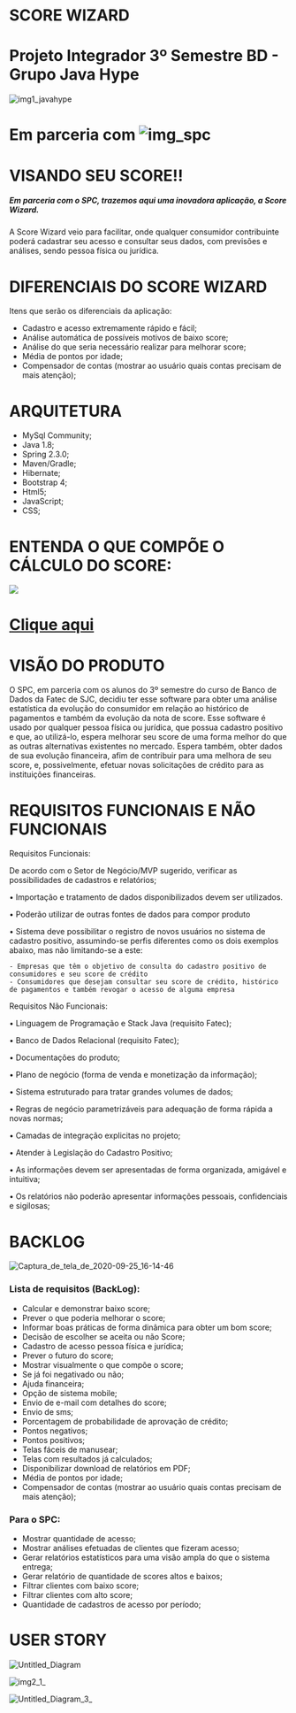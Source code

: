# SCORE WIZARD

<h1>Projeto Integrador 3º Semestre BD - Grupo Java Hype</h1>

![img1_javahype](/uploads/3af170f1cf52220384ad369aaf783563/img1_javahype.jpg)<h1> Em parceria com ![img_spc](/uploads/6857783e3815331197ff74e74a95a480/img_spc.png)</h1>


# VISANDO SEU SCORE!!

<h5>Em parceria com o SPC, trazemos aqui uma inovadora aplicação, a Score Wizard.</h5>



A Score Wizard veio para facilitar, onde qualquer consumidor contribuinte poderá cadastrar seu acesso e consultar seus dados, com previsões e análises, sendo pessoa física ou jurídica.


# DIFERENCIAIS DO SCORE WIZARD
Itens que serão os diferenciais da aplicação:

 * Cadastro e acesso extremamente rápido e fácil;
 * Análise automática de possíveis motivos de baixo score;
 * Análise do que seria necessário realizar para melhorar score;
 * Média de pontos por idade;
 * Compensador de contas (mostrar ao usuário quais contas precisam de mais atenção);


# ARQUITETURA

 * MySql Community;
 * Java 1.8;
 * Spring 2.3.0;
 * Maven/Gradle;
 * Hibernate; 
 * Bootstrap 4;
 * Html5;
 * JavaScript;
 * CSS;
 

 # ENTENDA O QUE COMPÕE O CÁLCULO DO SCORE:


![](/uploads/9c3fa75408db5c3b2b61ba930b8bad3e/notion.png)<h1>[Clique aqui](https://www.notion.so/Entenda-o-que-comp-e-o-c-lculo-do-Score-1348e1d22dbb49098a775e9d973c86e4)</h1>

#


# VISÃO DO PRODUTO

O SPC, em parceria com os alunos do 3º semestre do curso de Banco de Dados da Fatec de SJC, decidiu ter esse software para obter uma análise estatística da evolução do consumidor em relação ao histórico de pagamentos e também da evolução da nota de score. Esse software é usado por qualquer pessoa física ou jurídica, que possua cadastro positivo e que, ao utilizá-lo, espera melhorar seu score de uma forma melhor do que as outras alternativas existentes no mercado. Espera também, obter dados de sua evolução financeira, afim de contribuir para uma melhora de seu score, e, possivelmente, efetuar novas solicitações de crédito para as instituições financeiras.


# REQUISITOS FUNCIONAIS E NÃO FUNCIONAIS

Requisitos Funcionais: 

De acordo com o Setor de Negócio/MVP sugerido, verificar as possibilidades de cadastros e relatórios;

• Importação e tratamento de dados disponibilizados devem ser utilizados.

• Poderão utilizar de outras fontes de dados para compor produto

• Sistema deve possibilitar o registro de novos usuários no sistema de cadastro positivo,
assumindo-se perfis diferentes como os dois exemplos abaixo, mas não limitando-se a este:

    - Empresas que têm o objetivo de consulta do cadastro positivo de consumidores e seu score de crédito  
    - Consumidores que desejam consultar seu score de crédito, histórico de pagamentos e também revogar o acesso de alguma empresa



Requisitos Não Funcionais:

• Linguagem de Programação e Stack Java (requisito Fatec);

• Banco de Dados Relacional (requisito Fatec);

• Documentações do produto;

• Plano de negócio (forma de venda e monetização da informação);

• Sistema estruturado para tratar grandes volumes de dados;

• Regras de negócio parametrizáveis para adequação de forma rápida a novas normas;

• Camadas de integração explicitas no projeto;

• Atender à Legislação do Cadastro Positivo;

• As informações devem ser apresentadas de forma organizada, amigável e intuitiva;

• Os relatórios não poderão apresentar informações pessoais, confidenciais e sigilosas;



 # BACKLOG


![Captura_de_tela_de_2020-09-25_16-14-46](/uploads/a889bd8eb61d6e422d5771247640f801/Captura_de_tela_de_2020-09-25_16-14-46.png)



<h3>Lista de requisitos (BackLog):</h3>

- Calcular e demonstrar baixo score;
- Prever o que poderia melhorar o score;
- Informar boas práticas de forma dinâmica para obter um bom score;
- Decisão de escolher se aceita ou não Score;
- Cadastro de acesso pessoa física e jurídica;
- Prever o futuro do score;
- Mostrar visualmente o que compõe o score;
- Se já foi negativado ou não;
- Ajuda financeira;
- Opção de sistema mobile;
- Envio de e-mail com detalhes do score;
- Envio de sms;
- Porcentagem de probabilidade de aprovação de crédito;
- Pontos negativos;
- Pontos positivos;
- Telas fáceis de manusear;
- Telas com resultados já calculados;
- Disponibilizar download de relatórios em PDF;
- Média de pontos por idade;
- Compensador de contas (mostrar ao usuário quais contas precisam de mais atenção);

<h3>Para o SPC:</h3>

- Mostrar quantidade de acesso;
- Mostrar análises efetuadas de clientes que fizeram acesso;
- Gerar relatórios estatísticos para uma visão ampla do que o sistema entrega;
- Gerar relatório de quantidade de scores altos e baixos;
- Filtrar clientes com baixo score;
- Filtrar clientes com alto score;
- Quantidade de cadastros de acesso por período;

# USER STORY
![Untitled_Diagram](/uploads/94085ee0bc7062af878b22eeeb220407/Untitled_Diagram.png)

![img2_1_](/uploads/08fb69458dce5b181a2d96f9e95ba45a/img2_1_.png)

![Untitled_Diagram_3_](/uploads/548b9ab94b5d43563e28650ea36be486/Untitled_Diagram_3_.png)
  

